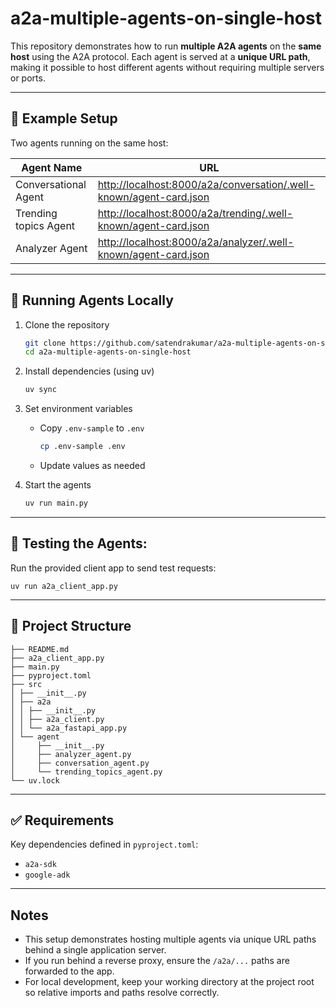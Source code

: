 # a2a-multiple-agents-on-single-host

This repository demonstrates how to run **multiple A2A agents** on the **same host** using the A2A protocol.
Each agent is served at a **unique URL path**, making it possible to host different agents without requiring multiple servers or ports.

---

## 📌 Example Setup

Two agents running on the same host:

| Agent Name            | URL |
|-----------------------|-----|
| Conversational Agent  | [http://localhost:8000/a2a/conversation/.well-known/agent-card.json](http://localhost:8000/a2a/conversation/.well-known/agent-card.json) |
| Trending topics Agent | [http://localhost:8000/a2a/trending/.well-known/agent-card.json](http://localhost:8000/a2a/trending/.well-known/agent-card.json) |
| Analyzer Agent        | [http://localhost:8000/a2a/analyzer/.well-known/agent-card.json](http://localhost:8000/a2a/analyzer/.well-known/agent-card.json) |


---

## 🚀 Running Agents Locally

1.  Clone the repository
    ```bash
    git clone https://github.com/satendrakumar/a2a-multiple-agents-on-single-host.git
    cd a2a-multiple-agents-on-single-host
    ```

2.  Install dependencies (using uv)
    ```bash
    uv sync
    ```

3.  Set environment variables
    *   Copy `.env-sample` to `.env`
        ```bash
        cp .env-sample .env
        ```
    *   Update values as needed

4.  Start the agents
    ```bash
    uv run main.py
    ```

---

## 🧪 Testing the Agents:

Run the provided client app to send test requests:

```shell
uv run a2a_client_app.py
```

---

## 📂 Project Structure

```text
├── README.md
├── a2a_client_app.py
├── main.py
├── pyproject.toml
├── src
│ ├── __init__.py
│ ├── a2a
│ │ ├── __init__.py
│ │ ├── a2a_client.py
│ │ └── a2a_fastapi_app.py
│ └── agent
│     ├── __init__.py
│     ├── analyzer_agent.py
│     ├── conversation_agent.py
│     └── trending_topics_agent.py
└── uv.lock

```

---

## ✅ Requirements

Key dependencies defined in `pyproject.toml`:

*   `a2a-sdk`
*   `google-adk`

---

## Notes

- This setup demonstrates hosting multiple agents via unique URL paths behind a single application server.
- If you run behind a reverse proxy, ensure the `/a2a/...` paths are forwarded to the app.
- For local development, keep your working directory at the project root so relative imports and paths resolve correctly.